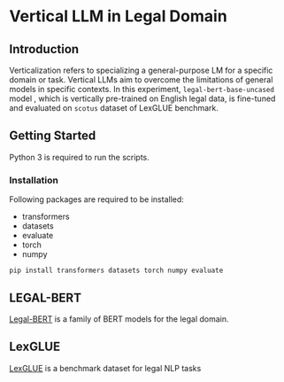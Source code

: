 # Vertical LLM in Legal Domain

## Introduction
Verticalization refers to specializing a general-purpose LM for a specific domain or task. Vertical LLMs aim to overcome the limitations of general models in specific contexts. In this experiment, `legal-bert-base-uncased` model , which is vertically pre-trained on English legal data, is fine-tuned and evaluated on `scotus` dataset of LexGLUE benchmark.

## Getting Started
Python 3 is required to run the scripts.

### Installation
Following packages are required to be installed:
- transformers
- datasets
- evaluate
- torch
- numpy

```
pip install transformers datasets torch numpy evaluate
```

## LEGAL-BERT
[Legal-BERT](https://huggingface.co/nlpaueb/legal-bert-base-uncased) is a family of BERT models for the legal domain.

## LexGLUE
[LexGLUE](https://huggingface.co/datasets/coastalcph/lex_glue) is a benchmark dataset for legal NLP tasks
